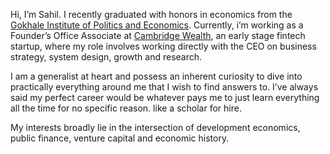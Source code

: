 Hi, I’m Sahil. I recently graduated with honors in economics from the [Gokhale Institute of Politics and Economics](https://gipe.ac.in/). Currently, i’m working as a Founder’s Office Associate at [Cambridge Wealth](https://www.cambridgewealth.in/), an early stage fintech startup, where my role involves working directly with the CEO on business strategy, system design, growth and research.   

I am a generalist at heart and possess an inherent curiosity to dive into practically everything around me that I wish to find answers to. I’ve always said my perfect career would be whatever pays me to just learn everything all the time for no specific reason. like a scholar for hire.

My interests broadly lie in the intersection of development economics, public finance, venture capital and economic history. 


 
